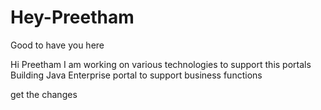 # Hey-Preetham
Good to have you here

Hi Preetham
I am working on various technologies to support this portals
Building Java Enterprise portal to support business functions

get the changes
